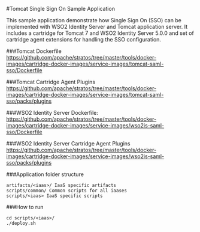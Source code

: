 #Tomcat Single Sign On Sample Application

This sample application demonstrate how Single Sign On (SSO) can be implemented with WSO2 Identity Server and Tomcat
application server. It includes a cartridge for Tomcat 7 and WSO2 Identity Server 5.0.0 and set of cartridge agent
extensions for handling the SSO configuration.

###Tomcat Dockerfile
https://github.com/apache/stratos/tree/master/tools/docker-images/cartridge-docker-images/service-images/tomcat-saml-sso/Dockerfile

###Tomcat Cartridge Agent Plugins
https://github.com/apache/stratos/tree/master/tools/docker-images/cartridge-docker-images/service-images/tomcat-saml-sso/packs/plugins

###WSO2 Identity Server Dockerfile:
https://github.com/apache/stratos/tree/master/tools/docker-images/cartridge-docker-images/service-images/wso2is-saml-sso/Dockerfile

###WSO2 Identity Server Cartridge Agent Plugins
https://github.com/apache/stratos/tree/master/tools/docker-images/cartridge-docker-images/service-images/wso2is-saml-sso/packs/plugins

###Application folder structure
```
artifacts/<iaas>/ IaaS specific artifacts
scripts/common/ Common scripts for all iaases
scripts/<iaas> IaaS specific scripts
```

###How to run
```
cd scripts/<iaas>/
./deploy.sh
```